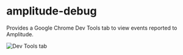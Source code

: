 # amplitude-debug

Provides a Google Chrome Dev Tools tab to view events reported to Amplitude.

![Dev Tools tab](https://user-images.githubusercontent.com/416211/27994598-cf2ade0a-64de-11e7-9be4-aa96d9523d92.png)

